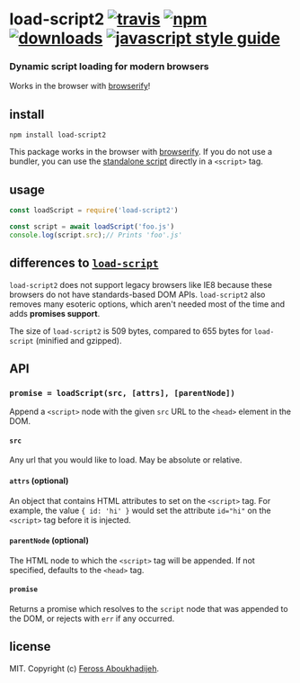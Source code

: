 # load-script2 [![travis][travis-image]][travis-url] [![npm][npm-image]][npm-url] [![downloads][downloads-image]][downloads-url] [![javascript style guide][standard-image]][standard-url]

[travis-image]: https://img.shields.io/travis/feross/load-script2/master.svg
[travis-url]: https://travis-ci.org/feross/load-script2
[npm-image]: https://img.shields.io/npm/v/load-script2.svg
[npm-url]: https://npmjs.org/package/load-script2
[downloads-image]: https://img.shields.io/npm/dm/load-script2.svg
[downloads-url]: https://npmjs.org/package/load-script2
[standard-image]: https://img.shields.io/badge/code_style-standard-brightgreen.svg
[standard-url]: https://standardjs.com

### Dynamic script loading for modern browsers

Works in the browser with [browserify](http://browserify.org/)!

## install

```
npm install load-script2
```

This package works in the browser with [browserify](https://browserify.org). If you do not use a bundler, you can use the [standalone script](https://bundle.run/load-script2) directly in a `<script>` tag.

## usage

```js
const loadScript = require('load-script2')

const script = await loadScript('foo.js')
console.log(script.src);// Prints 'foo'.js'
```

## differences to [`load-script`](https://www.npmjs.com/package/load-script)

`load-script2` does not support legacy browsers like IE8 because these browsers
do not have standards-based DOM APIs. `load-script2` also removes many esoteric
options, which aren't needed most of the time and adds **promises support**.

The size of `load-script2` is 509 bytes, compared to 655 bytes for `load-script` (minified
and gzipped).

## API

### `promise = loadScript(src, [attrs], [parentNode])`

Append a `<script>` node with the given `src` URL to the `<head>` element in the DOM.

#### `src`

Any url that you would like to load.  May be absolute or relative.

#### `attrs` (optional)

An object that contains HTML attributes to set on the `<script>` tag. For
example, the value `{ id: 'hi' }` would set the attribute `id="hi"` on the
`<script>` tag before it is injected.

#### `parentNode` (optional)

The HTML node to which the `<script>` tag will be appended. If not specified,
defaults to the `<head>` tag.

#### `promise`

Returns a promise which resolves to the `script` node that was appended to the
DOM, or rejects with `err` if any occurred.

## license

MIT. Copyright (c) [Feross Aboukhadijeh](https://feross.org).
